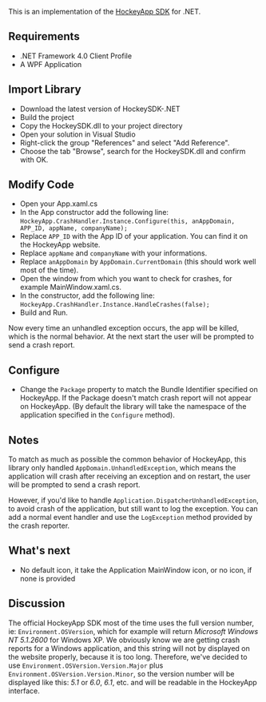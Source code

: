 This is an implementation of the [HockeyApp SDK](https://github.com/bitstadium/HockeySDK-iOS) for .NET.

## Requirements

* .NET Framework 4.0 Client Profile
* A WPF Application

## Import Library

* Download the latest version of HockeySDK-.NET
* Build the project
* Copy the HockeySDK.dll to your project directory
* Open your solution in Visual Studio
* Right-click the group "References" and select "Add Reference".
* Choose the tab "Browse", search for the HockeySDK.dll and confirm with OK.

## Modify Code

* Open your App.xaml.cs
* In the App constructor add the following line: `HockeyApp.CrashHandler.Instance.Configure(this, anAppDomain, APP_ID, appName, companyName);`
* Replace `APP_ID` with the App ID of your application. You can find it on the HockeyApp website.
* Replace `appName` and `companyName` with your informations.
* Replace `anAppDomain` by `AppDomain.CurrentDomain` (this should work well most of the time).
* Open the window from which you want to check for crashes, for example MainWindow.xaml.cs.
* In the constructor, add the following line: `HockeyApp.CrashHandler.Instance.HandleCrashes(false);`
* Build and Run.

Now every time an unhandled exception occurs, the app will be killed, which is the normal behavior. At the next start the user will be prompted to send a crash report.

## Configure

* Change the `Package` property to match the Bundle Identifier specified on HockeyApp. If the Package doesn't match crash report will not appear on HockeyApp. (By default the library will take the namespace of the application specified in the `Configure` method).

## Notes

To match as much as possible the common behavior of HockeyApp, this library only handled `AppDomain.UnhandledException`, which means the application will crash after receiving an exception and on restart, the user will be prompted to send a crash report.

However, if you'd like to handle `Application.DispatcherUnhandledException`, to avoid crash of the application, but still want to log the exception. You can add a normal event handler and use the `LogException` method provided by the crash reporter.

## What's next  

* No default icon, it take the Application MainWindow icon, or no icon, if none is provided

## Discussion

The official HockeyApp SDK most of the time uses the full version number, ie: `Environment.OSVersion`, which for example will return *Microsoft Windows NT 5.1.2600* for Windows XP. We obviously know we are getting crash reports for a Windows application, and this string will not by displayed on the website properly, because it is too long. Therefore, we've decided to use `Environment.OSVersion.Version.Major` plus `Environment.OSVersion.Version.Minor`, so the version number will be displayed like this: *5.1* or *6.0*, *6.1*, etc. and will be readable in the HockeyApp interface.